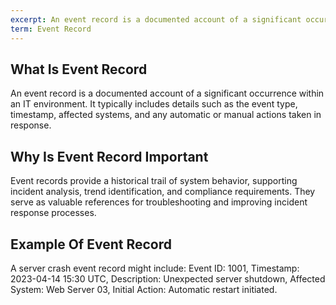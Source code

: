 ```yaml
---
excerpt: An event record is a documented account of a significant occurrence within an IT environment.
term: Event Record
---
```

## What Is Event Record

An event record is a documented account of a significant occurrence within an IT environment. It typically includes details such as the event type, timestamp, affected systems, and any automatic or manual actions taken in response.

## Why Is Event Record Important

Event records provide a historical trail of system behavior, supporting incident analysis, trend identification, and compliance requirements. They serve as valuable references for troubleshooting and improving incident response processes.

## Example Of Event Record

A server crash event record might include: Event ID: 1001, Timestamp: 2023-04-14 15:30 UTC, Description: Unexpected server shutdown, Affected System: Web Server 03, Initial Action: Automatic restart initiated.